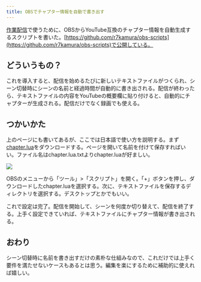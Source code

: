 ```yaml
---
title: OBSでチャプター情報を自動で書き出す
---
```

[作業配信](https://www.youtube.com/channel/UC5s-KpSDGzxWPWNv94PnJHw)で使うために、OBSからYouTube互換のチャプター情報を自動生成するスクリプトを書いた。[https://github.com/r7kamura/obs-scripts](https://github.com/r7kamura/obs-scripts)で公開している。

どういうもの？
-------

これを導入すると、配信を始めるたびに新しいテキストファイルがつくられ、シーン切替時にシーンの名前と経過時間が自動的に書き出される。配信が終わったら、テキストファイルの内容をYouTubeの概要欄に貼り付けると、自動的にチャプターが生成される。配信だけでなく録画でも使える。

つかいかた
-----

上のページにも書いてあるが、ここでは日本語で使い方を説明する。まず[chapter.lua](https://raw.githubusercontent.com/r7kamura/obs-scripts/main/chapter.lua)をダウンロードする。ページを開いて名前を付けて保存すればいい。ファイル名はchapter.lua.txtよりchapter.luaが好ましい。

![](https://lh3.googleusercontent.com/docs/ADP-6oEEGpICMk-ISSLKiCrE1g5xVg0BQZdvx_D1PfIUv96Jz9nnatSXoRSsCGvoZ3d6Vh2U8BhMxhx5exObNTpyr6tt_qgXVVkVfhw6F51uuYWhVtJGTGf925WPmEZ043WTSpYG8kOu6in-ammVFUH7ozdbcS17-34ek3wow2VTyuCio1RCkcw-4QIIzdfge0YSyY8gJo6FRxybh-FcUAS50cgQ7U0qruFGlX4PY8KoCVOGBMkYaUPgRj0s9ztPZhbb7nTx5d0VmZ7wH8ZfPFHReVL3OK1jU36Qlw9m8P6sBzf372uRyNo4nBdc1iOqoDhfwAAsxs2LKPSnNkZYGrGxQPhzt9fyaW2AwTWJfP7UqVqMgaa7ohvXX9DUzwv64Imk_-kpoNv6VHsiXCWkvhpcVZJUelEAFdL-l-Ei3iAaFAj8BhRieyurN_2UhSiEMU26CIEFUlVIF68T7rMvR3STtD-9FoU8Tp2n-SsbMZUfxVvo1fX26uOuVV5WpcxvTJketDqQN8oHGurhUzkb8GH5smdUOO6L4UZlgLdGqFzhEubhUZsvYnNWln_gpDwDuRGa8CZ6H92YCDUCU001yWf4l4DiaTGtZiZFXVexDVGB5rABg2Ymo0iZ3tBxAY3h3t8p_XSGp8V4VJi-W0tVqVdLOXrmz5zjR3gygHmfXZdU24gxihaZrs3CvKyr4KFldDLFUPTIZLigqyUrMGaXJ-3-Fnzp_9EVQB1EvaZVTViCuwwFp0QvvR51wGwLCzhi8QxVLNoBDBDuX1CcpZzw-3QF1vfm4qOnXjruhpzNDQ-pmeIwJAtV1pQ1mYL1C2dqp6RiYYdmevQt2ZB794u5H-N-RpBwQHX8d-fYSt3JGaijOl_wPc2sjrzgqrY8Y3bvf6GW1jfRmQgFOwXNmcGtNYOOCve9unYi2CKM6QPgfYJmsRMtaMrdny9rdsm7XRwcPUbk7uUueqOy_DLqtrZnOk4LBhTG5Dc-pPdPmyBgq-0hZtzF_ZVE6ShvlDs6Eoe2RDJiaMWUCj2K9J_GY7JUIJs6eP7rklxK3solzezhhjy8vCOadyFbTjI0R7Uk6pV_T6Vsy9hlCVchzUVAjOtbn4cRn6RAfuLqHxfDXCiCoUhI-wIq-zKtL5JYivUrkTrcWALshMECLh3_Ip1n3t7v2mM2WUotRNRfABZwohDScwVdXMlgmq-mlaXd7htV1LKYO3p5XOcztdpAY_5hsU84yVcYsP4tVjUlpjLRP51WpHgJYz5HGtqU)

OBSのメニューから「ツール」>「スクリプト」を開く。「+」ボタンを押し、ダウンロードしたchapter.luaを選択する。次に、テキストファイルを保存するディレクトリを選択する。デスクトップとかでもいい。

これで設定は完了。配信を開始して、シーンを何度か切り替えて、配信を終了する。上手く設定できていれば、テキストファイルにチャプター情報が書き出される。

おわり
---

シーン切替時に名前を書き出すだけの素朴な仕組みなので、これだけでは上手く要件を満たせないケースもあるとは思う。編集を楽にするために補助的に使えれば嬉しい。
